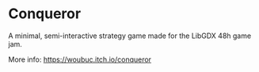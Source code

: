 # Conqueror
A minimal, semi-interactive strategy game made for the LibGDX 48h game jam.

More info: https://woubuc.itch.io/conqueror
